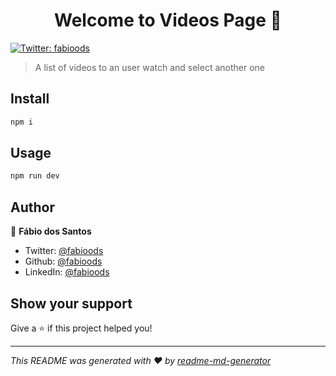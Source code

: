 <h1 align="center">Welcome to Videos Page 👋</h1>
<p>
  <a href="https://twitter.com/fabioods" target="_blank">
    <img alt="Twitter: fabioods" src="https://img.shields.io/twitter/follow/fabioods.svg?style=social" />
  </a>
</p>

> A list of videos to an user watch and select another one

## Install

```sh
npm i
```

## Usage

```sh
npm run dev
```

## Author

👤 **Fábio dos Santos**

* Twitter: [@fabioods](https://twitter.com/fabioods)
* Github: [@fabioods](https://github.com/fabioods)
* LinkedIn: [@fabioods](https://linkedin.com/in/fabioods)

## Show your support

Give a ⭐️ if this project helped you!

***
_This README was generated with ❤️ by [readme-md-generator](https://github.com/kefranabg/readme-md-generator)_